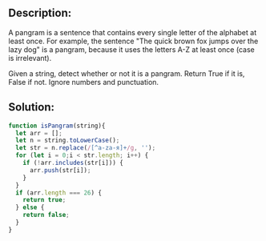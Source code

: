 ## Description:

A pangram is a sentence that contains every single letter of the alphabet at least once. For example, the sentence "The quick brown fox jumps over the lazy dog" is a pangram, because it uses the letters A-Z at least once (case is irrelevant).

Given a string, detect whether or not it is a pangram. Return True if it is, False if not. Ignore numbers and punctuation.

 ## Solution:
 
```javascript
function isPangram(string){
  let arr = [];
  let n = string.toLowerCase();
  let str = n.replace(/[^a-zа-я]+/g, '');
  for (let i = 0;i < str.length; i++) {
    if (!arr.includes(str[i])) {
      arr.push(str[i]);
    }
  }
  if (arr.length === 26) {
    return true;
  } else {
    return false;
  }
}
```